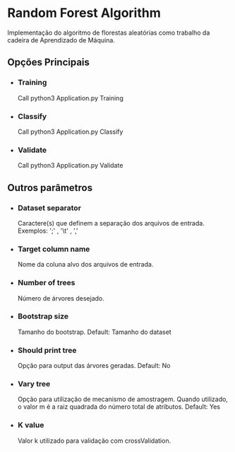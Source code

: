 <h1>Random Forest Algorithm</h1>
<p>Implementação do algoritmo de florestas aleatórias como trabalho da cadeira de Aprendizado de Máquina.</p>

<h2>Opções Principais</h2>
<ul>
	<li>
		<h3>Training</h3>
		<p>Call python3 Application.py Training</p>
	</li>
	<li>
		<h3>Classify</h3>
		<p>Call python3 Application.py Classify</p>
	</li>
	<li>
		<h3>Validate</h3>
		<p>Call python3 Application.py Validate</p>
	</li>
</ul>
<h2>Outros parâmetros</h2>
<ul>
	<li>
		<h3>Dataset separator</h3>
		<p>Caractere(s) que definem a separação dos arquivos de entrada. Exemplos: ';' , '\t' , ',' </p>
	</li>
	<li>
		<h3>Target column name</h3>
		<p>Nome da coluna alvo dos arquivos de entrada.</p>
	</li>
	<li>
		<h3>Number of trees</h3>
		<p>Número de árvores desejado.</p>
	</li>
	<li>
		<h3>Bootstrap size</h3>
		<p>Tamanho do bootstrap. Default: Tamanho do dataset</p>
	</li>
	<li>
		<h3>Should print tree</h3>
		<p>Opção para output das árvores geradas. Default: No</p>
	</li>
	<li>
		<h3>Vary tree</h3>
		<p>Opção para utilização de mecanismo de amostragem. Quando utilizado, o valor m é a raiz quadrada do número total de atributos. Default: Yes</p>
	</li>
	<li>
		<h3>K value</h3>
		<p>Valor k utilizado para validação com crossValidation.</p>
	</li>
</ul>